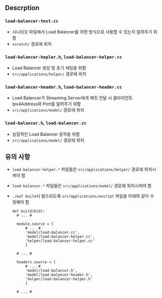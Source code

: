 ## Descrption

### `load-balancer-test.cc`

- 시나리오 파일에서 Load Balancer를 어떤 방식으로 사용할 수 있는지 알려주기 위함
- `scratch/` 경로에 위치

### `load-balancer-hepler.h`, `load-balancer-helper.cc`

- Load Balancer 생성 및 초기 세팅을 위함
- `src/applications/helper/` 경로에 위치

### `load-balancer-header.h`, `load-balancer-header.cc`

- Load Balancer가 Streaming Server에게 패킷 전달 시 클라이언트 Ipv4Address와 Port를 알려주기 위함
- `src/applications/model/` 경로에 위치

### `load-balancer.h`, `load-balancer.cc`

- 실질적인 Load Balancer 동작을 위함
- `src/applications/model/` 경로에 위치

## 유의 사항

- `load-balancer-helper.*` 파일들은 `src/applications/helper/` 경로에 위치시켜야 함

- `load-balancer.*` 파일들은 `src/applications/model/` 경로에 위치시켜야 함

- `./waf build`시 빌드되도록 `src/applications/wscript` 파일을 아래와 같이 수정해야 함

  ```
  def build(bld):
    # ... #
    
    module.source = [
        # ... #
        'model/load-balancer.cc',
        'model/load-balancer-helper.cc',
        'helper/load-balancer-helper.cc'
        ]
    
    # ... #
    
    headers.source = [
        # ... #
        'model/load-balancer.h',
        'model/load-balancer-header.h',
        'helper/load-balancer-helper.h'
        ]
    
    # ... #
  ```

  
